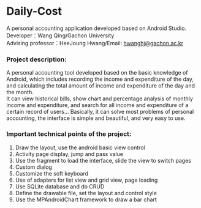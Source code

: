 # Daily-Cost
A personal accounting application developed based on Android Studio.  
Developer：Wang Qing/Gachon University  
Advising professor：HeeJoung Hwang/Email: hwanghj@gachon.ac.kr

### Project description: 
A personal accounting tool developed based on the basic knowledge of Android, which includes recording the income and expenditure of the day, and calculating the total amount of income and expenditure of the day and the month.  
It can view historical bills, show chart and percentage analysis of monthly income and expenditure, and search for all income and expenditure of a certain record of users... Basically, it can solve most problems of personal accounting, the interface is simple and beautiful, and very easy to use.
### Important technical points of the project:
1. Draw the layout, use the android basic view control
2. Activity page display, jump and pass value
3. Use the fragment to load the interface, slide the view to switch pages
4. Custom dialog
5. Customize the soft keyboard
6. Use of adapters for list view and grid view, page loading
7. Use SQLite database and do CRUD
8. Define the drawable file, set the layout and control style
9. Use the MPAndroidChart framework to draw a bar chart

